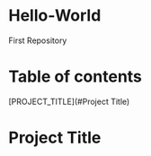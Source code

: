# Hello-World
First Repository

  

# Table of contents
[PROJECT_TITLE](#Project Title)  


# Project Title
